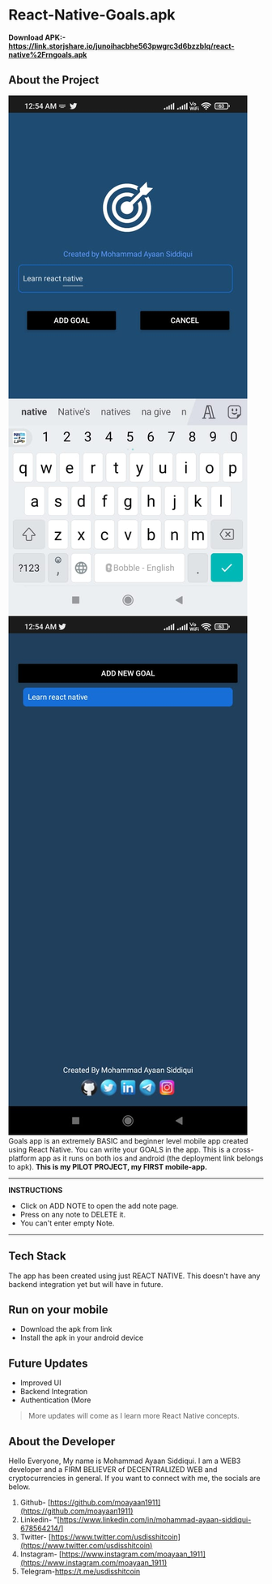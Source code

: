 # React-Native-Goals.apk

**Download APK:- https://link.storjshare.io/junoihacbhe563pwgrc3d6bzzblq/react-native%2Frngoals.apk**

## About the Project

![img1](./assets/logo/img1.jpeg) ![img3](./assets/logo/img3.jpeg)
Goals app is an extremely BASIC and beginner level mobile app created using React Native. You can write your GOALS in the app. This is a cross-platform app as it runs on both ios and android (the deployment link belongs to apk).
**This is my PILOT PROJECT, my FIRST mobile-app.**

---

**INSTRUCTIONS**

- Click on ADD NOTE to open the add note page.
- Press on any note to DELETE it.
- You can't enter empty Note.

---

## Tech Stack

The app has been created using just REACT NATIVE. This doesn't have any backend integration yet but will have in future.

## Run on your mobile

- Download the apk from link
- Install the apk in your android device

## Future Updates

- Improved UI
- Backend Integration
- Authentication
  (More

> More updates will come as I learn more React Native concepts.

## About the Developer

Hello Everyone, My name is Mohammad Ayaan Siddiqui. I am a WEB3 developer and a FIRM BELIEVER of DECENTRALIZED WEB and cryptocurrencies in general. If you want to connect with me, the socials are below.

1.  Github- [https://github.com/moayaan1911](https://github.com/moayaan1911)
2.  Linkedin- "[https://www.linkedin.com/in/mohammad-ayaan-siddiqui-678564214/]
3.  Twitter- [https://www.twitter.com/usdisshitcoin](https://www.twitter.com/usdisshitcoin)
4.  Instagram- [https://www.instagram.com/moayaan_1911](https://www.instagram.com/moayaan_1911)
5.  Telegram-https://t.me/usdisshitcoin
